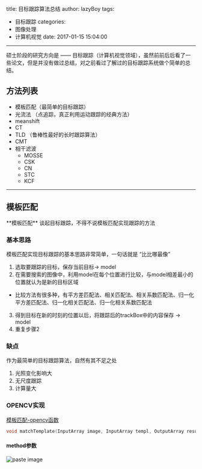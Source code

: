 title: 目标跟踪算法总结
author: lazyBoy
tags:
  - 目标跟踪
categories:
  - 图像处理
  - 计算机视觉
date: 2017-01-15 15:04:00
---
<p id="div-border-left-blue">硕士阶段的研究方向是 —— <span id="inline-green">目标跟踪</span>（计算机视觉领域），虽然前前后后看了一些论文，但是并没有做过总结，对之前看过了解过的目标跟踪系统做个简单的总结。
</p>

<!-- more -->

## 方法列表

- 模板匹配（最简单的目标跟踪）
- 光流法 （点追踪，真正利用运动跟踪的经典方法）
- meanshift
- CT
- TLD （鲁棒性最好的长时跟踪算法）
- CMT
- 相干滤波
  - MOSSE
  - CSK
  - CN
  - STC
  - KCF
  
---

## 模板匹配
<p id="div-border-top-green">**模板匹配**
谈起目标跟踪，不得不说模板匹配实现跟踪的方法</p>

### 基本思路
模板匹配实现目标跟踪的基本思路非常简单，一句话就是 “比比哪最像”

1. 选取要跟踪的目标，保存当前目标-> model
2. 在需要搜索的图像中，利用model在每个位置进行比较，与model相差最小的位置就认为是新的目标区域
  - 比较方法有很多种，有平方差匹配法、相关匹配法、相关系数匹配法、归一化平方差匹配法、归一化相关匹配法、归一化相关系数匹配法
3. 得到目标在新的时刻的位置以后，将跟踪后的trackBox中的内容保存 -> model
4. 重复步骤2

### 缺点
作为最简单的目标跟踪算法，自然有其不足之处
1. 光照变化影响大
2. 无尺度跟踪
3. 计算量大

### OPENCV实现

[模板匹配-opencv函数](http://docs.opencv.org/2.4/modules/imgproc/doc/object_detection.html?highlight=matcht#cv.MatchTemplate)

```C++
void matchTemplate(InputArray image, InputArray templ, OutputArray result, int method)
```

#### method参数

![paste image](http://oh1jgyw0v.bkt.clouddn.com/14889512259814ttqoaus.png?imageslim)